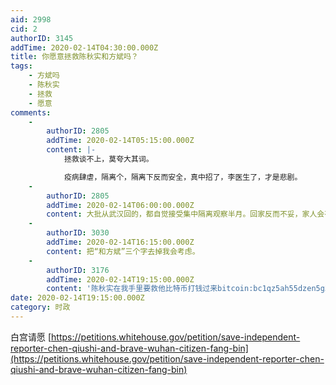```yaml
---
aid: 2998
cid: 2
authorID: 3145
addTime: 2020-02-14T04:30:00.000Z
title: 你愿意拯救陈秋实和方斌吗？
tags:
    - 方斌吗
    - 陈秋实
    - 拯救
    - 愿意
comments:
    -
        authorID: 2805
        addTime: 2020-02-14T05:15:00.000Z
        content: |-
            拯救谈不上，莫夸大其词。

            疫病肆虐，隔离个，隔离下反而安全，真中招了，李医生了，才是悲剧。
    -
        authorID: 2805
        addTime: 2020-02-14T06:00:00.000Z
        content: 大批从武汉回的，都自觉接受集中隔离观察半月。回家反而不妥，家人会有被传风险，害了家人。
    -
        authorID: 3030
        addTime: 2020-02-14T16:15:00.000Z
        content: 把“和方斌”三个字去掉我会考虑。
    -
        authorID: 3176
        addTime: 2020-02-14T19:15:00.000Z
        content: '陈秋实在我手里要救他比特币打钱过来bitcoin:bc1qz5ah55dzen5g5q54hsvvgqf49cta99tav04cp3'
date: 2020-02-14T19:15:00.000Z
category: 时政
---
```


白宫请愿 [https://petitions.whitehouse.gov/petition/save-independent-reporter-chen-qiushi-and-brave-wuhan-citizen-fang-bin](https://petitions.whitehouse.gov/petition/save-independent-reporter-chen-qiushi-and-brave-wuhan-citizen-fang-bin)
